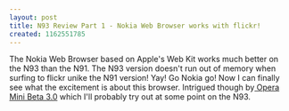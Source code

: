 ```yaml
---
layout: post
title: N93 Review Part 1 - Nokia Web Browser works with flickr!
created: 1162551785
---
```

<p> The Nokia Web Browser based on Apple&#39;s Web Kit works much better on the N93 than the N91. The N93 version doesn&#39;t run out of memory when surfing to flickr unike the N91 version! Yay! Go Nokia go! Now I can finally see what the excitement is about this browser. Intrigued though by<a href="http://www.opera.com/products/mobile/operamini/beta/"> Opera Mini Beta 3.0</a> which I&#39;ll probably try out at some point on the N93. </p>
